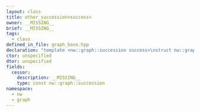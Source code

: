 ```yaml
---
layout: class
title: other_succession<success>
owner: __MISSING__
brief: __MISSING__
tags:
  - class
defined_in_file: graph_base.hpp
declaration: "template <nw::graph::succession success>\nstruct nw::graph::other_succession;"
ctor: unspecified
dtor: unspecified
fields:
  cessor:
    description: __MISSING__
    type: const nw::graph::succession
namespace:
  - nw
  - graph
---
```

